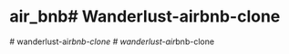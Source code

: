 # air_bnb#   W a n d e r l u s t - a i r b n b - c l o n e  
 #   w a n d e r l u s t - a i r _ b n b - c l o n e  
 #   w a n d e r l u s t - a i r _ b n b - c l o n e  
 
